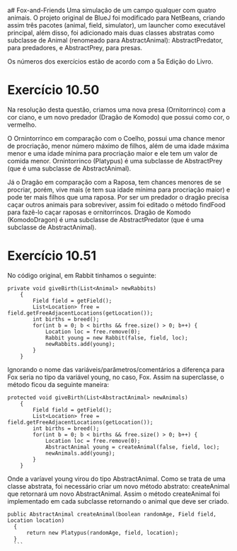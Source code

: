 a# Fox-and-Friends
Uma simulação de um campo qualquer com quatro animais. O projeto original de BlueJ foi modificado para NetBeans, criando assim três pacotes (animal, field, simulator), um launcher como executável principal, além disso, foi adicionado mais duas classes abstratas como subclasse de Animal (renomeado para AbstractAnimal): AbstractPredator, para predadores, e AbstractPrey, para presas.

Os números dos exercícios estão de acordo com a 5a Edição do Livro.

# Exercício 10.50
Na resolução desta questão, criamos uma nova presa (Ornitorrinco) com a cor ciano, e um novo predador (Dragão de Komodo) que possui como cor, o vermelho. 

O Ornintorrinco em comparação com o Coelho, possui uma chance menor de procriação, menor número máximo de filhos, além de uma idade máxima menor e uma idade mínima para procriação maior e ele tem um valor de comida menor. Ornintorrinco (Platypus) é uma subclasse de AbstractPrey (que é uma subclasse de AbstractAnimal).

Já o Dragão em comparação com a Raposa, tem chances menores de se procriar, porém, vive mais (e tem sua idade mínima para procriação maior) e pode ter mais filhos que uma raposa. Por ser um predador o dragão precisa caçar outros animais para sobreviver, assim foi editado o método findFood para fazê-lo caçar raposas e ornitorrincos. Dragão de Komodo (KomodoDragon) é uma subclasse de AbstractPredator (que é uma subclasse de AbstractAnimal).

# Exercício 10.51 
No código original, em Rabbit tinhamos o seguinte:
```
private void giveBirth(List<Animal> newRabbits)
    {
        Field field = getField();
        List<Location> free = field.getFreeAdjacentLocations(getLocation());
        int births = breed();
        for(int b = 0; b < births && free.size() > 0; b++) {
            Location loc = free.remove(0);
            Rabbit young = new Rabbit(false, field, loc);
            newRabbits.add(young);
        }
    }
```
Ignorando o nome das variáveis/parâmetros/comentários a diferença para Fox seria no tipo da variável young, no caso, Fox. Assim na superclasse, o método ficou da seguinte maneira:
```
protected void giveBirth(List<AbstractAnimal> newAnimals)
    {
        Field field = getField();
        List<Location> free = field.getFreeAdjacentLocations(getLocation());
        int births = breed();
        for(int b = 0; b < births && free.size() > 0; b++) {
            Location loc = free.remove(0);
            AbstractAnimal young = createAnimal(false, field, loc);
            newAnimals.add(young);
        }
    }
```  
  Onde a varíavel young virou do tipo AbstractAnimal. Como se trata de uma classe abstrata, foi necessário criar um novo método abstrato: createAnimal que retornará um novo AbstractAnimal. Assim o método createAnimal foi implementado em cada subclasse retornando o animal que deve ser criado. 
  ```
  public AbstractAnimal createAnimal(boolean randomAge, Field field, Location location)
    {
        return new Platypus(randomAge, field, location);
    }
    ```
